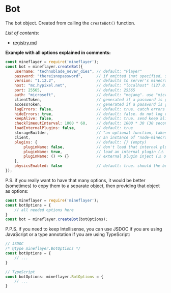 # Bot

The bot object. Created from calling the `createBot()` function.

*List of contents:*
- [registry.md](https://github.com/NoNameLmao/mineflayer-api-examples/blob/main/bot/registry.md)

**Example with all options explained in comments:**
```js
const mineflayer = require('mineflayer');
const bot = mineflayer.createBot({
    username: "technoblade_never_dies", // default: "Player"
    password: "thereisnopassword",      // if omitted (not specified, skipped) - tries to connect in offline mode
    version: "1.12.2",                  // defaults to server's minecraft version, best recommended to specify it yourself
    host: "mc.hypixel.net",             // default: "localhost" (127.0.0.1)
    port: 25565,                        // default: 25565
    auth: "microsoft",                  // default: "mojang". use "microsoft" if the bot account was migrated to Microsoft
    clientToken,                        // generated if a password is given
    accessToken,                        // generated if a password is given
    logErrors: false,                   // default: true. catch errors and log them
    hideErrors: true,                   // default: false. do not log errors (⚠️ overrides logErrors ⚠️)
    keepAlive: false,                   // default: true. send keep alive packets to the server
    checkTimeoutInterval: 1000 * 60,    // default: 1000 * 30 (30 seconds). if the client does not recieve a keep alive packet from the server within that time, disconnect
    loadInternalPlugins: false,         // default: true
    storageBuilder,                     // "an optional function, takes as argument version and worldName and return an instance of something with the same API as prismarine-provider-anvil. Will be used to save the world."
    client,                             // an instance of "node-minecraft-protocol". if omitted, a new one is created
    plugins: {                          // default: {} (empty)
        pluginName: false,              // don't load that internal plugin
        pluginName: true,               // load an internal plugin (⚠️ overrides loadInternalPlugins ⚠️)
        pluginName: () => {}            // external plugin inject (⚠️ overrides original plugin ⚠️)
    },
    physicsEnabled: false               // default: true. should the bot be affected by physics? can be changed later with bot.physicsEnabled
});
```
P.S. if you really want to have that many options, it would be better (sometimes) to copy them to a separate object, then providing that object as options:
```js
const mineflayer = require('mineflayer');
const botOptions = {
    // all needed options here
}
const bot = mineflayer.createBot(botOptions);
```
P.P.S. if you need to keep Intellisense, you can use JSDOC if you are using JavaScript or a type annotation if you are using TypeScript:
```ts
// JSDOC
/* @type mineflayer.BotOptions */
const botOptions = {
    // ...
}

// TypeScript
const botOptions: mineflayer.BotOptions = {
    // ...
}
```
